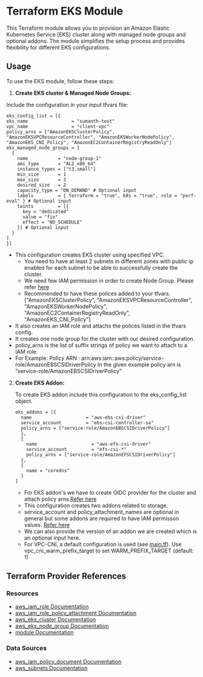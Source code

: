 # Terraform EKS Module

This Terraform module allows you to provision an Amazon Elastic Kubernetes Service (EKS) cluster along with managed node groups and optional addons. The module simplifies the setup process and provides flexibility for different EKS configurations.

## Usage

To use the EKS module, follow these steps:

1. **Create EKS cluster & Managed Node Groups:**

  Include the configuration in your input tfvars file:

  ```hcl
  eks_config_list = [{
  eks_name                = "sumanth-test"
  vpc_name                = "client-vpc"
  policy_arns = ["AmazonEKSClusterPolicy", "AmazonEKSVPCResourceController", "AmazonEKSWorkerNodePolicy", "AmazonEKS_CNI_Policy", "AmazonEC2ContainerRegistryReadOnly"]
  eks_managed_node_groups = [
    {
      name           = "node-group-1"
      ami_type       = "AL2_x86_64"
      instance_types = ["t3.small"]
      min_size       = 1
      max_size       = 3
      desired_size   = 2
      capacity_type = "ON_DEMAND" # Optional input
      labels         = { terraform = "true", k8s = "true", role = "perf-eval" } # Optional input
      taints         = [{
        key = "dedicated"
        value = "fio"
        effect = "NO_SCHEDULE"
      }] # Optional input
    }
  ]
  }]
  ```
	
   - This configuration creates EKS cluster using specified VPC.
	 - You need to have at least 2 subnets in different zones with public ip enabled for each subnet to be able to successfully create the cluster.
	 - We need few IAM permission in order to create Node Group. Please refer [here](https://docs.aws.amazon.com/eks/latest/userguide/create-node-role.html)
	 - Recommended to have these polices added to your tfvars. ["AmazonEKSClusterPolicy", "AmazonEKSVPCResourceController", "AmazonEKSWorkerNodePolicy", "AmazonEC2ContainerRegistryReadOnly", "AmazonEKS_CNI_Policy"] 
   - It also creates an IAM role and attachs the polices listed in the tfvars config.
   - It creates one node group for the cluster with our desired configuration.
   - policy_arns is the list of suffix strings of policy we want to attach to a IAM role.
   - For Example: Policy ARN : arn:aws:iam::aws:policy/service-role/AmazonEBSCSIDriverPolicy
     In the given example policy arn is "service-role/AmazonEBSCSIDriverPolicy"

2. **Create EKS Addon:**

   To create EKS addon include this configuration to the eks_config_list object.

   ```
   eks_addons = [{
     name                    = "aws-ebs-csi-driver"
     service_account         = "ebs-csi-controller-sa"
     policy_arns = ["service-role/AmazonEBSCSIDriverPolicy"]
     },
     {
       name                    = "aws-efs-csi-driver"
       service_account         = "efs-csi-*"
       policy_arns = ["service-role/AmazonEFSCSIDriverPolicy"]
     },
     {
       name = "coredns"
     }
   ]
   ```
	 
   - For EKS addon's we have to create OIDC provider for the cluster and attach policy arns.[Refer here](https://docs.aws.amazon.com/eks/latest/userguide/managing-ebs-csi.html)
   - This configuration creates two addons related to storage.
   - service_account and policy_attachment_names are optional in general but some addons are required to have IAM permisson values. [Refer here](https://docs.aws.amazon.com/eks/latest/userguide/eks-add-ons.html)
   - We can also provide the version of an addon we are created which is an optional input here.
   - For VPC-CNI, a default configuration is used (see [main.tf](./main.tf)). Use vpc_cni_warm_prefix_target to set WARM_PREFIX_TARGET (default: 1)
   
## Terraform Provider References

### Resources

- [aws_iam_role Documentation](https://registry.terraform.io/providers/hashicorp/aws/latest/docs/resources/iam_role)
- [aws_iam_role_policy_attachment Documentation](https://registry.terraform.io/providers/hashicorp/aws/latest/docs/resources/iam_role_policy_attachment)
- [aws_eks_cluster Documentation](https://registry.terraform.io/providers/hashicorp/aws/latest/docs/resources/eks_cluster)
- [aws_eks_node_group Documentation](https://registry.terraform.io/providers/hashicorp/aws/latest/docs/resources/eks_node_group)
- [module Documentation](https://www.terraform.io/docs/language/modules/index.html)

### Data Sources

- [aws_iam_policy_document Documentation](https://registry.terraform.io/providers/hashicorp/aws/latest/docs/data-sources/iam_policy_document)
- [aws_subnets Documentation](https://registry.terraform.io/providers/hashicorp/aws/latest/docs/data-sources/subnets)
